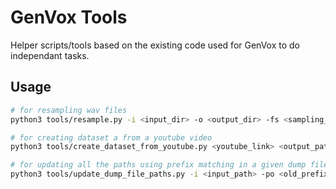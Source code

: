 # GenVox Tools
Helper scripts/tools based on the existing code used for GenVox to do independant tasks.

## Usage
```bash
# for resampling wav files
python3 tools/resample.py -i <input_dir> -o <output_dir> -fs <sampling_rate> -nj <number_of_jobs>

# for creating dataset a from a youtube video
python3 tools/create_dataset_from_youtube.py <youtube_link> <output_path> --verbose --remove_cache

# for updating all the paths using prefix matching in a given dump file
python3 tools/update_dump_file_paths.py -i <input_path> -po <old_prefix> -pn <new_prefix>
```
